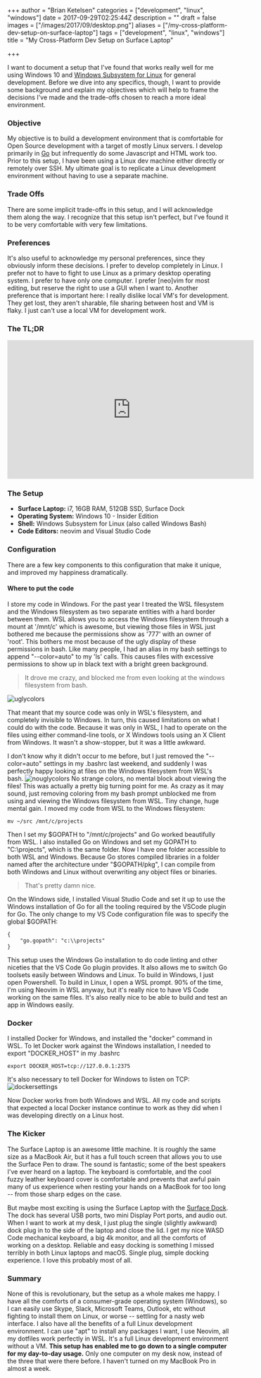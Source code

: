 +++
author = "Brian Ketelsen"
categories = ["development", "linux", "windows"]
date = 2017-09-29T02:25:44Z
description = ""
draft = false
images = ["/images/2017/09/desktop.png"]
aliases = ["/my-cross-platform-dev-setup-on-surface-laptop"]
tags = ["development", "linux", "windows"]
title = "My Cross-Platform Dev Setup on Surface Laptop"

+++

I want to document a setup that I've found that works really well for me using Windows 10 and [Windows Subsystem for Linux](https://blogs.msdn.microsoft.com/wsl/2016/04/22/windows-subsystem-for-linux-overview/) for general development.  Before we dive into any specifics, though, I want to provide some background and explain my objectives which will help to frame the decisions I've made and the trade-offs chosen to reach a more ideal environment.

<!--more-->

### Objective
My objective is to build a development environment that is comfortable for Open Source development with a target of mostly Linux servers.  I develop primarily in [Go](https://golang.org) but infrequently do some Javascript and HTML work too.  Prior to this setup, I have been using a Linux dev machine either directly or remotely over SSH.  My ultimate goal is to replicate a Linux development environment without having to use a separate machine.   

### Trade Offs
There are some implicit trade-offs in this setup, and I will acknowledge them along the way.  I recognize that this setup isn't perfect, but I've found it to be very comfortable with very few limitations.

### Preferences
It's also useful to acknowledge my personal preferences, since they obviously inform these decisions.  I prefer to develop completely in Linux.  I prefer not to have to fight to use Linux as a primary desktop operating system.  I prefer to have only one computer.  I prefer [neo]vim for most editing, but reserve the right to use a GUI when I want to.  Another preference that is important here: I really dislike local VM's for development.  They get lost, they aren't sharable, file sharing between host and VM is flaky.  I just can't use a local VM for development work.

### The TL;DR
<iframe width="560" height="315" src="https://www.youtube.com/embed/_y2e4QaUktQ" frameborder="0" allowfullscreen="allowfullscreen"></iframe>

### The Setup
* **Surface Laptop:** i7, 16GB RAM, 512GB SSD, Surface Dock
* **Operating System:** Windows 10 - Insider Edition
* **Shell:** Windows Subsystem for Linux (also called Windows Bash)
* **Code Editors:** neovim and Visual Studio Code

### Configuration
There are a few key components to this configuration that make it unique, and improved my happiness dramatically.

#### Where to put the code
I store my code in Windows.  For the past year I treated the WSL filesystem and the Windows filesystem as two separate entities with a hard border between them.  WSL allows you to access the Windows filesystem through a mount at '/mnt/c' which is awesome, but viewing those files in WSL just bothered me because the permissions show as '777' with an owner of 'root'.  This bothers me most because of the ugly display of these permissions in bash.  Like many people, I had an alias in my bash settings to append "--color=auto" to my 'ls' calls.  This causes files with excessive permissions to show up in black text with a bright green background.  
> It drove me crazy, and blocked me from even looking at the windows filesystem from bash.  

![uglycolors](/images/2017/09/uglycolors.png)

That meant that my source code was only in WSL's filesystem, and completely invisible to Windows.   In turn, this caused limitations on what I could do with the code.  Because it was only in WSL, I had to operate on the files using either command-line tools, or X Windows tools using an X Client from Windows.  It wasn't a show-stopper, but it was a little awkward.

I don't know why it didn't occur to me before, but I just removed the "--color=auto" settings in my .bashrc last weekend, and suddenly I was perfectly happy looking at files on the Windows filesystem from WSL's bash. ![nouglycolors](/content/images/2017/09/nouglycolors.png)  No strange colors, no mental block about viewing the files!  This was actually a pretty big turning point for me.  As crazy as it may sound, just removing coloring from my bash prompt unblocked me from using and viewing the Windows filesystem from WSL.  Tiny change, huge mental gain.  I moved my code from WSL to the Windows filesystem:
```
mv ~/src /mnt/c/projects
```
Then I set my $GOPATH to "/mnt/c/projects" and Go worked beautifully from WSL.  I also installed Go on Windows and set my GOPATH to "C:\projects", which is the same folder.  Now I have one folder accessible to both WSL and Windows. Because Go stores compiled libraries in a folder named after the architecture under "$GOPATH/pkg", I can compile from both Windows and Linux without overwriting any object files or binaries.  
> That's pretty damn nice.

On the Windows side, I installed Visual Studio Code and set it up to use the Windows installation of Go for all the tooling required by the VSCode plugin for Go.   The only change to my VS Code configuration file was to specify the global $GOPATH:
```
{
    "go.gopath": "c:\\projects"
}
```
This setup uses the Windows Go installation to do code linting and other niceties that the VS Code Go plugin provides.  It also allows me to switch Go toolsets easily between Windows and Linux.  To build in Windows, I just open Powershell.  To build in Linux, I open a WSL prompt.   90% of the time, I'm using Neovim in WSL anyway, but it's really nice to have VS Code working on the same files.  It's also really nice to be able to build and test an app in Windows easily.

### Docker
I installed Docker for Windows, and installed the "docker" command in WSL.  To let Docker work against the Windows installation, I needed to export "DOCKER_HOST" in my .bashrc
```
export DOCKER_HOST=tcp://127.0.0.1:2375
```
It's also necessary to tell Docker for Windows to listen on TCP:
![dockersettings](/images/2017/09/dockersettings.png)

Now Docker works from both Windows and WSL.  All my code and scripts that expected a local Docker instance continue to work as they did when I was developing directly on a Linux host.

### The Kicker
The Surface Laptop is an awesome little machine.  It is roughly the same size as a MacBook Air, but it has a full touch screen that allows you to use the Surface Pen to draw.  The sound is fantastic; some of the best speakers I've ever heard on a laptop.  The keyboard is comfortable, and the cool fuzzy leather keyboard cover is comfortable and prevents that awful pain many of us experience when resting your hands on a MacBook for too long -- from those sharp edges on the case.

But maybe most exciting is using the Surface Laptop with the [Surface Dock](https://www.microsoft.com/en-us/store/d/microsoft-surface-dock/8qrh2npz0s0p/hpr1?OCID=AID620866_SEM_WcsVqgAABYJtT8Nn%3a20170929022339%3as).  The dock has several USB ports, two mini Display Port ports, and audio out.  When I want to work at my desk, I just plug the single (slightly awkward) dock plug in to the side of the laptop and close the lid.  I get my nice WASD Code mechanical keyboard, a big 4k monitor, and all the comforts of working on a desktop.  Reliable and easy docking is something I missed terribly in both Linux laptops and macOS.  Single plug, simple docking experience.  I love this probably most of all.

### Summary
None of this is revolutionary, but the setup as a whole makes me happy.  I have all the comforts of a consumer-grade operating system (Windows), so I can easily use Skype, Slack, Microsoft Teams, Outlook, etc without fighting to install them on Linux, or worse -- settling for a nasty web interface. 
I also have all the benefits of a full Linux development environment.  I can use "apt" to install any packages I want, I use Neovim, all my dotfiles work perfectly in WSL.  It's a full Linux development environment without a VM.
**This setup has enabled me to go down to a single computer for my day-to-day usage.**  Only one computer on my desk now, instead of the three that were there before.   I haven't turned on my MacBook Pro in almost a week. 
